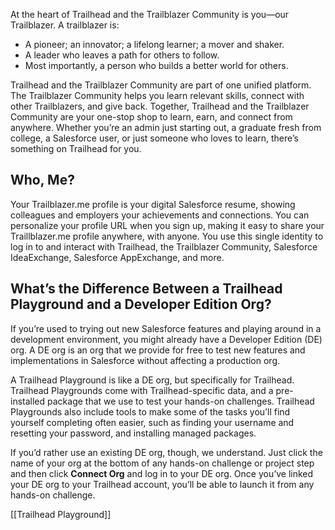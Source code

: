 At the heart of Trailhead and the Trailblazer Community is you—our Trailblazer. A trailblazer is: 

-   A pioneer; an innovator; a lifelong learner; a mover and shaker.
-   A leader who leaves a path for others to follow.
-   Most importantly, a person who builds a better world for others.

Trailhead and the Trailblazer Community are part of one unified platform. The Trailblazer Community helps you learn relevant skills, connect with other Trailblazers, and give back. Together, Trailhead and the Trailblazer Community are your one-stop shop to learn, earn, and connect from anywhere. Whether you’re an admin just starting out, a graduate fresh from college, a Salesforce user, or just someone who loves to learn, there’s something on Trailhead for you.

## Who, Me?

Your Trailblazer.me profile is your digital Salesforce resume, showing colleagues and employers your achievements and connections. You can personalize your profile URL when you sign up, making it easy to share your Traillblazer.me profile anywhere, with anyone. You use this single identity to log in to and interact with Trailhead, the Trailblazer Community, Salesforce IdeaExchange, Salesforce AppExchange, and more.

## What’s the Difference Between a Trailhead Playground and a Developer Edition Org?

If you’re used to trying out new Salesforce features and playing around in a development environment, you might already have a Developer Edition (DE) org. A DE org is an org that we provide for free to test new features and implementations in Salesforce without affecting a production org.

A Trailhead Playground is like a DE org, but specifically for Trailhead. Trailhead Playgrounds come with Trailhead-specific data, and a pre-installed package that we use to test your hands-on challenges. Trailhead Playgrounds also include tools to make some of the tasks you’ll find yourself completing often easier, such as finding your username and resetting your password, and installing managed packages.

If you’d rather use an existing DE org, though, we understand. Just click the name of your org at the bottom of any hands-on challenge or project step and then click **Connect Org** and log in to your DE org. Once you’ve linked your DE org to your Trailhead account, you’ll be able to launch it from any hands-on challenge.

[[Trailhead Playground]]